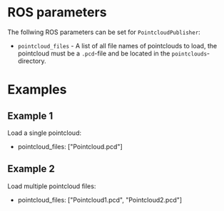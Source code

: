 # ROS parameters
The follwing ROS parameters can be set for `PointcloudPublisher`:
- `pointcloud_files` - A list of all file names of pointclouds to load, the pointcloud must be a `.pcd`-file and be located in the `pointclouds`-directory.

# Examples
## Example 1
Load a single pointcloud:
- pointcloud_files: ["Pointcloud.pcd"]

## Example 2
Load multiple pointcloud files:
- pointcloud_files: ["Pointcloud1.pcd", "Pointcloud2.pcd"]
